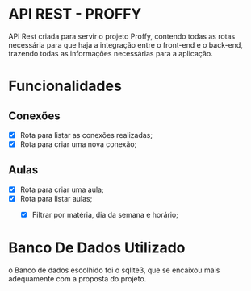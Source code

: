 # API REST - PROFFY

API Rest criada para servir o projeto Proffy, contendo todas as rotas necessária para que haja a integração entre o front-end e o back-end, trazendo todas as informações necessárias para a aplicação.

# Funcionalidades

## Conexões

- [x] Rota para listar as conexões realizadas;
- [x] Rota para criar uma nova conexão;

## Aulas

- [x] Rota para criar uma aula;
- [x] Rota para listar aulas;
  - [x] Filtrar por matéria, dia da semana e horário;


# Banco De Dados Utilizado

o Banco de dados escolhido foi o sqlite3, que se encaixou mais adequamente com a proposta do projeto.